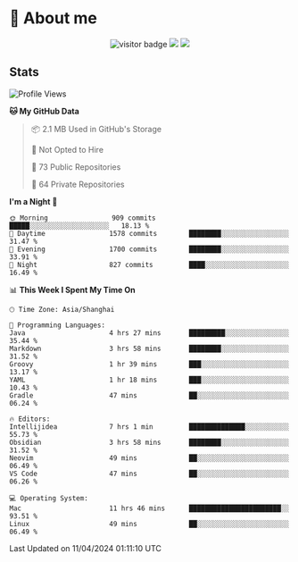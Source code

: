 <!-- ![](https://youpai.roccoshi.top/img/20200804214216.png) -->

# 🧐 About me
 
<p align="center">
<img src="https://visitor-badge.laobi.icu/badge?page_id=Lincest.Lincest&title=hits" alt="visitor badge"/>
<a href="mailto:imroccoshi@gmail.com"><img src="https://img.shields.io/badge/gmail-imroccoshi%40gmail.com-red"></a>
<a href="https://blog.roccoshi.top"><img src="https://img.shields.io/badge/blog-roccoshi-green"></a>
</p>

## Stats

<!--START_SECTION:waka-->
![Profile Views](http://img.shields.io/badge/Profile%20Views-0-blue)

**🐱 My GitHub Data** 

> 📦 2.1 MB Used in GitHub's Storage 
 > 
> 🚫 Not Opted to Hire
 > 
> 📜 73 Public Repositories 
 > 
> 🔑 64 Private Repositories 
 > 
**I'm a Night 🦉** 

```text
🌞 Morning                909 commits         █████░░░░░░░░░░░░░░░░░░░░   18.13 % 
🌆 Daytime                1578 commits        ████████░░░░░░░░░░░░░░░░░   31.47 % 
🌃 Evening                1700 commits        ████████░░░░░░░░░░░░░░░░░   33.91 % 
🌙 Night                  827 commits         ████░░░░░░░░░░░░░░░░░░░░░   16.49 % 
```


📊 **This Week I Spent My Time On** 

```text
🕑︎ Time Zone: Asia/Shanghai

💬 Programming Languages: 
Java                     4 hrs 27 mins       █████████░░░░░░░░░░░░░░░░   35.44 % 
Markdown                 3 hrs 58 mins       ████████░░░░░░░░░░░░░░░░░   31.52 % 
Groovy                   1 hr 39 mins        ███░░░░░░░░░░░░░░░░░░░░░░   13.17 % 
YAML                     1 hr 18 mins        ███░░░░░░░░░░░░░░░░░░░░░░   10.43 % 
Gradle                   47 mins             ██░░░░░░░░░░░░░░░░░░░░░░░   06.24 % 

🔥 Editors: 
Intellijidea             7 hrs 1 min         ██████████████░░░░░░░░░░░   55.73 % 
Obsidian                 3 hrs 58 mins       ████████░░░░░░░░░░░░░░░░░   31.52 % 
Neovim                   49 mins             ██░░░░░░░░░░░░░░░░░░░░░░░   06.49 % 
VS Code                  47 mins             ██░░░░░░░░░░░░░░░░░░░░░░░   06.26 % 

💻 Operating System: 
Mac                      11 hrs 46 mins      ███████████████████████░░   93.51 % 
Linux                    49 mins             ██░░░░░░░░░░░░░░░░░░░░░░░   06.49 % 
```


 Last Updated on 11/04/2024 01:11:10 UTC
<!--END_SECTION:waka-->


